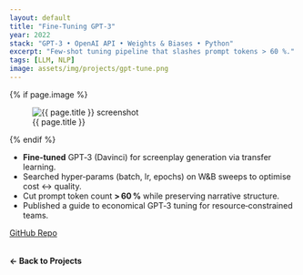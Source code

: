 ```yaml
---
layout: default
title: "Fine‑Tuning GPT‑3"
year: 2022
stack: "GPT‑3 • OpenAI API • Weights & Biases • Python"
excerpt: "Few‑shot tuning pipeline that slashes prompt tokens > 60 %."
tags: [LLM, NLP]
image: assets/img/projects/gpt-tune.png
---
```


{% if page.image %}
<figure>
  <img src="{{ page.image | relative_url }}" alt="{{ page.title }} screenshot" loading="lazy">
  <figcaption>{{ page.title }}</figcaption>
</figure>
{% endif %}


* **Fine‑tuned** GPT‑3 (Davinci) for screenplay generation via transfer learning.  
* Searched hyper‑params (batch, lr, epochs) on W&B sweeps to optimise cost ↔ quality.  
* Cut prompt token count **> 60 %** while preserving narrative structure.  
* Published a guide to economical GPT‑3 tuning for resource‑constrained teams.  

[GitHub Repo](https://github.com/Nagharjun17/Fine-Tuning-GPTs)

<div style="margin-top: 2rem;">
  <a href="/projects" style="text-decoration: none; font-weight: bold;">← Back to Projects</a>
</div>
